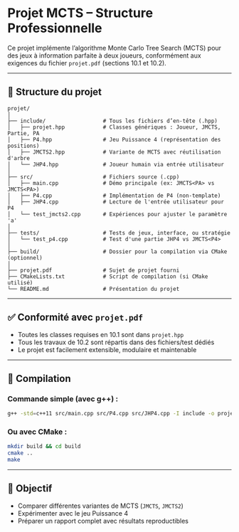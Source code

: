 # Projet MCTS – Structure Professionnelle

Ce projet implémente l’algorithme Monte Carlo Tree Search (MCTS) pour des jeux à information parfaite à deux joueurs, conformément aux exigences du fichier `projet.pdf` (sections 10.1 et 10.2).

---

## 📁 Structure du projet


```text
projet/
│
├── include/                  # Tous les fichiers d’en-tête (.hpp)
│   ├── projet.hpp            # Classes génériques : Joueur, JMCTS, Partie, PA
│   ├── P4.hpp                # Jeu Puissance 4 (représentation des positions)
│   ├── JMCTS2.hpp            # Variante de MCTS avec réutilisation d'arbre
│   └── JHP4.hpp              # Joueur humain via entrée utilisateur
│
├── src/                      # Fichiers source (.cpp)
│   ├── main.cpp              # Démo principale (ex: JMCTS<PA> vs JMCTS<PA>)
│   ├── P4.cpp                # Implémentation de P4 (non-template)
│   ├── JHP4.cpp              # Lecture de l'entrée utilisateur pour P4
│   └── test_jmcts2.cpp       # Expériences pour ajuster le paramètre 'a'
│
├── tests/                    # Tests de jeux, interface, ou stratégie
│   └── test_p4.cpp           # Test d'une partie JHP4 vs JMCTS<P4>
│
├── build/                    # Dossier pour la compilation via CMake (optionnel)
│
├── projet.pdf                # Sujet de projet fourni
├── CMakeLists.txt            # Script de compilation (si CMake utilisé)
└── README.md                 # Présentation du projet
```

---

## ✅ Conformité avec `projet.pdf`

- Toutes les classes requises en 10.1 sont dans `projet.hpp`
- Tous les travaux de 10.2 sont répartis dans des fichiers/test dédiés
- Le projet est facilement extensible, modulaire et maintenable

---

## 🔧 Compilation

### Commande simple (avec g++) :
```bash
g++ -std=c++11 src/main.cpp src/P4.cpp src/JHP4.cpp -I include -o projet
```

### Ou avec CMake :
```bash
mkdir build && cd build
cmake ..
make
```

---

## 🚀 Objectif

- Comparer différentes variantes de MCTS (`JMCTS`, `JMCTS2`)
- Expérimenter avec le jeu Puissance 4
- Préparer un rapport complet avec résultats reproductibles

